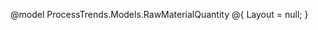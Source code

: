 @model ProcessTrends.Models.RawMaterialQuantity
@{
    Layout = null;
}
<!DOCTYPE html>
<html>
<head>
    <title>Raw Material Quantity</title>
    <link href="https://cdn.jsdelivr.net/npm/bootstrap@5.3.0/dist/css/bootstrap.min.css" rel="stylesheet">
    <link rel="stylesheet" href="https://cdn.jsdelivr.net/npm/flatpickr/dist/flatpickr.min.css">    
    <style>
        .form-label {
            font-weight: 600;
            font-family: Georgia;
        }

        .section-divider {
            border: 3px solid #8e2626;
            width: 100%;
            margin: 20px auto;        
        }

        .material-row .form-label {
            padding-top: 0.375rem;
        }

        .material-row .col-md-2 {
            display: flex;
            align-items: center;
        }

        .material-row .form-control {
            width: 150px;
        }

        .material-row label {
            min-width: 140px;
            margin-right: 10px;
        }
        h6{
            font-family:Georgia, 'Times New Roman', Times, serif;
            font-weight:bold;
            color:#8e2626;
        }
        .form-control{            
            border-radius:6px;
        }

        
    </style>
</head>
<body>
    <div class="container-fluid mt-4">
        <h4 class="mb-4" style="font-family:'Comic Sans MS';text-align:center;font-weight:bold;color:#4CAF50;font-size:xx-large;">Raw Material Quantity</h4>
        <hr class="section-divider">
        <form method="post" action="/Blast_Furnace/RawMaterialEntry" id="rawMaterialForm">
            <div class="container-fluid" style="margin-left:280px;">
                <div class="d-flex flex-nowrap gap-2 align-items-end">
                    <div style="width:8%;">
                        <label class="form-label" style="margin-left:40px;">Pile No</label>
                        <input class="form-control" type="text" value="@Model.PileNo" name="PileNo" placeholder="Enter PileNo" autocomplete="off">
                    </div>
                    <div style="width:8%;">
                        <label class="form-label" style="margin-left:40px;">Select Source</label>
                        <select name="Source" id="SourceSelect" class="form-control" onchange="document.getElementById('rawMaterialForm').submit();">
                            <option value="">Select Source</option>
                            <option value="RMBB_KNR" @(Model !=null && Model.Source == "RMBB_KNR" ? "selected" : "")>RMBB_KNR</option>
                            <option value="RMBB" @(Model != null && Model.Source == "RMBB" ? "selected" : "")>RMBB</option>
                            <option value="RMBBN" @(Model != null && Model.Source == "RMBBN" ? "selected" : "")>RMBBN</option>
                        </select>
                        

                    </div>
                    <div style="width:8%">
                        <label class="form-label" style="margin-left:40px;">Shift</label>
                        <select class="form-select">
                            <option value="A">A</option>
                            <option value="B">B</option>
                            <option value="C">C</option>iro
                        </select>
                    </div>
                    <div style="width:12%;">
                        <label class="form-label fw-bold" style="margin-left:40px;">Start Date</label>
                        <input type="text" class="form-control" name="StartDate" id="StartDate" value="@(Model.StartDate.HasValue ? Model.StartDate.Value.ToString("dd-MMM-yyyy HH:mm") : "")" />
                    </div>
                    <div style="width:12%;">
                        <label class="form-label" style="margin-left:40px;">End Date</label>
                        <input type="text" class="form-control" name="EndDate" id="EndDate" value="@(Model.EndDate.HasValue ? Model.EndDate.Value.ToString("dd-MMM-yyyy HH:mm") : "")" />
                    </div>
                    <div style="width:12%;">
                        <label class="form-label" style="margin-left:40px;">Cons.St.Date</label>
                        <input type="text" class="form-control" name="ConsStartDate" id="ConsStartDate" value="@(Model.ConsStartDate.HasValue ? Model.ConsStartDate.Value.ToString("dd-MMM-yyyy HH:mm") : "")" />
                    </div>
                </div>
            </div>
            <hr class="section-divider">
            <!-- First row of materials -->
            <div class="row material-row mb-2">
                <div class="col-md-2">
                    <label class="form-label">Noa Fines</label>
                    <input class="form-control" type="text" value="@Model.NoaFines" name="NoaFines" id="NoaFines" onblur="IOFinesSum()" autocomplete="off">
                </div>
                <div class="col-md-2">
                    <label class="form-label">Joda Fines</label>
                    <input class="form-control" type="text" value="@Model.JodaFines" name="JodaFines" id="JodaFines" onblur="IOFinesSum()" autocomplete="off">
                </div>
                <div class="col-md-2">
                    <label class="form-label">KB Fines</label>
                    <input class="form-control" type="text" value="@Model.KBFines" name="KBFines" id="KBFines" onblur="IOFinesSum()" autocomplete="off">
                </div>
                <div class="col-md-2">
                    <label class="form-label">Yard Fines</label>
                    <input class="form-control" type="text" value="@Model.YardFines" name="YardFines" id="YardFines" onblur="IOFinesSum()" autocomplete="off">
                </div>
                <div class="col-md-2">
                    <label class="form-label">BHJ</label>
                    <input class="form-control" type="text" value="@Model.BHJ" name="BHJ" id="BHJ" onblur="IOFinesSum()" autocomplete="off">
                </div>
                <div class="col-md-2">
                    <label class="form-label">Namisa</label>
                    <input class="form-control" type="text" value="@Model.Namisa" name="Namisa" id="Namisa" onblur="IMPOreFinesSum()" autocomplete="off">
                </div>
            </div>
            <!-- Second row of materials -->
            <div class="row material-row mb-2">
                <div class="col-md-2">
                    <label class="form-label">Fortescue BF</label>
                    <input class="form-control" type="text" value="@Model.FortescueBF" name="FortescueBF" id="FortescueBF" onblur="IMPOreFinesSum()" autocomplete="off">
                </div>
                <div class="col-md-2">
                    <label class="form-label">Noa Crushed</label>
                    <input class="form-control" type="text" value="@Model.NoaCrushed" name="NoaCrushed" id="NoaCrushed" onblur="IOFinesSum()" autocomplete="off">
                </div>
                <div class="col-md-2">
                    <label class="form-label">Joda Crushed</label>
                    <input class="form-control" type="text" value="@Model.JodaCrushed" name="JodaCrushed" id="JodaCrushed" onblur="IOFinesSum()" autocomplete="off">
                </div>
                <div class="col-md-2">
                    <label class="form-label">KB Crushed</label>
                    <input class="form-control" type="text" value="@Model.KbCrushed" name="KbCrushed" id="KbCrushed" onblur="IOFinesSum()" autocomplete="off">
                </div>
                <div class="col-md-2">
                    <label class="form-label">Pilbhara</label>
                    <input class="form-control" type="text" name="Pilbhara" id="Pilbhara" onblur="IMPOreFinesSum()" autocomplete="off">
                </div>
                <div class="col-md-2">
                    <label class="form-label">Kumba</label>
                    <input class="form-control" type="text" value="@Model.Kumba" name="Kumba" id="Kumba" onblur="IMPOreFinesSum()" autocomplete="off">
                </div>
            </div>
            <!-- Third row of materials -->
            <div class="row material-row mb-2">
                <div class="col-md-2">
                    <label class="form-label">Coastal Fines</label>
                    <input class="form-control" type="text" value="@Model.CoastalFines" name="CoastalFines" id="CoastalFines" onblur="IMPOreFinesSum()" autocomplete="off">
                </div>
                <div class="col-md-2">
                    <label class="form-label">Deobhar/ Katamati Fines</label>
                    <input class="form-control" type="text" value="@Model.KatamatiFines" name="KatamatiFines" id="KatamatiFines" style="margin:4px;" autocomplete="off">
                </div>
                <div class="col-md-2">
                    <label class="form-label">Kirandual S/O(Lump)</label>
                    <input class="form-control" type="text" value="@Model.KirandulLump" name="KirandulLump" id="KirandulLump" onblur="IMPOreFinesSum()" autocomplete="off">
                </div>
                <div class="col-md-2">
                    <label class="form-label">Kirandual Fines</label>
                    <input class="form-control" type="text" value="@Model.KirandulFines" name="KirandulFines" id="KirandulFines" onblur="IMPOreFinesSum()" autocomplete="off">
                </div>
                <div class="col-md-2">
                    <label class="form-label">FSF Venezuelan</label>
                    <input class="form-control" type="text" value="@Model.FSFVenezuelan" name="FSFVenezuelan" id="FSFVenezuelan" onblur="IMPOreFinesSum()" autocomplete="off">
                </div>
                <div class="col-md-2">
                    <label class="form-label">SN Feed Value</label>
                    <input class="form-control" type="text" value="@Model.SnFeedValue" name="SnFeedValue" id="SnFeedValue" onblur="IMPOreFinesSum()" autocomplete="off">
                </div>

            </div>
            <!-- Fourth row of materials -->
            <div class="row material-row mb-2">
                <div class="col-md-2">
                    <label class="form-label">Other Imp Ore</label>
                    <input class="form-control" type="text" value="@Model.OtherImpOre" name="OtherImpOre" id="OtherImpOre" onblur="IMPOreFinesSum()" autocomplete="off">
                </div>
                <div class="col-md-2">
                    <label class="form-label" style="color:#ff6a00">Imp Ore Fines</label>
                    <input class="form-control" type="text" readonly value="@Model.ImpOreFines" name="ImpOreFines" id="ImpOreFines" onblur="IOFinesSum()" autocomplete="off">
                </div>
                <div class="col-md-2">
                    <label class="form-label">Bacheli</label>
                    <input class="form-control" type="text" value="@Model.Bacheli" name="Bacheli" id="Bacheli" onblur="DomesticOreFinesSum()" autocomplete="off">
                </div>
                <div class="col-md-2">
                    <label class="form-label">Jaroli</label>
                    <input class="form-control" type="text" value="@Model.Jaroli" name="Jaroli" id="Jaroli" onblur="DomesticOreFinesSum()" autocomplete="off">
                </div>
                <div class="col-md-2">
                    <label class="form-label">Kay Pee Entp</label>
                    <input class="form-control" type="text" value="@Model.KayPeeEntp" name="KayPeeEntp" id="KayPeeEntp" onblur="DomesticOreFinesSum()" autocomplete="off">
                </div>
                <div class="col-md-2">
                    <label class="form-label">Ahluwalia Fines</label>
                    <input class="form-control" type="text" value="@Model.AhluwaliaFines" name="AhluwaliaFines" id="AhluwaliaFines" onblur="DomesticOreFinesSum()" autocomplete="off">
                </div>                
            </div>
            <!-- Fifth row of materials -->
            <div class="row material-row mb-2">
                <div class="col-md-2">
                    <label class="form-label">Diatari</label>
                    <input class="form-control" type="text" value="@Model.Daitari" name="Daitari" id="Daitari" onblur="DomesticOreFinesSum()" autocomplete="off">
                </div>
                <div class="col-md-2">
                    <label class="form-label">Domestic IOF</label>
                    <input class="form-control" type="text" value="@Model.DomesticIOF" name="DomesticIOF" id="DomesticIOF" onblur="IOFinesSum()" autocomplete="off">
                </div>
                <div class="col-md-2">
                    <label class="form-label" style="color:#ff6a00">Iron Ore Fines</label>
                    <input class="form-control" type="text" readonly value="@Model.IronOreFines" name="IronOreFines" id="IronOreFines" oninput="TotalPilesum()" autocomplete="off">
                </div>
            </div>
            <hr class="section-divider">
            <div class="row material-row mb-2">
                <div class="col-md-2">
                    <label class="form-label">Limestone HI Silica</label>
                    <input class="form-control" type="text" value="@Model.LimestoneHISilica" name="LimestoneHISilica" id="LimestoneHISilica" onblur="MixedFluxSum()" autocomplete="off">
                </div>
                <div class="col-md-2">
                    <label class="form-label">Limestaone RPD</label>
                    <input class="form-control" type="text" value="@Model.LimestoneRPD" name="LimestoneRPD" id="LimestoneRPD" onblur="MixedFluxSum()" autocomplete="off">
                </div>
                <div class="col-md-2">
                    <label class="form-label">Limestone SP Grade</label>
                    <input class="form-control" type="text" value="@Model.LimestoneSPGrade" name="LimestoneSPGrade" id="LimestoneSPGrade" onblur="MixedFluxSum()" autocomplete="off">
                </div>
                <div class="col-md-2">
                    <label class="form-label">LD Slag(O/S)</label>
                    <input class="form-control" type="text" value="@Model.LDSlagOs" name="LDSlagOs" id="LDSlagOs" onblur="MixedFluxSum()" autocomplete="off">
                </div>
                <div class="col-md-2">
                    <label class="form-label">Soap Stone</label>
                    <input class="form-control" type="text" value="@Model.SoapStone" name="SoapStone" id="SoapStone" onblur="MixedFluxSum()" autocomplete="off">
                </div>
                <div class="col-md-2">
                    <label class="form-label">Limestone Gotan</label>
                    <input class="form-control" type="text" value="@Model.LimestoneGotan" name="LimestoneGotan" id="LimestoneGotan" onblur="MixedFluxSum()" autocomplete="off">
                </div>
            </div>
            <div class="row material-row mb-2">
                <div class="col-md-2">
                    <label class="form-label">Limestone Stone(Imported)</label>
                    <input class="form-control" type="text" value="@Model.LimestoneImp" name="LimestoneImp" id="LimestoneImp" onblur="MixedFluxSum()" autocomplete="off">
                </div>
                <div class="col-md-2">
                    <label class="form-label">Limestaone Himachal</label>
                    <input class="form-control" type="text" value="@Model.LimestoneHimachal" name="LimestoneHimachal" id="LimestoneHimachal" style="margin:4px;" onblur="MixedFluxSum()" autocomplete="off">
                </div>
                <div class="col-md-2">
                    <label class="form-label">Bhutan Dolo</label>
                    <input class="form-control" type="text" value="@Model.BhutanDolo" name="BhutanDolo" id="BhutanDolo" style="margin:8px;" onblur="MixedFluxSum()" autocomplete="off">
                </div>
                <div class="col-md-2">
                    <label class="form-label">Gomardih Dolo</label>
                    <input class="form-control" type="text" value="@Model.GomardihDolo" name="GomardihDolo" id="GomardihDolo" onblur="MixedFluxSum()" autocomplete="off">
                </div>
                <div class="col-md-2">
                    <label class="form-label">Limestone (Phillipines)</label>
                    <input class="form-control" type="text" value="@Model.LimestonePhilipines" name="LimestonePhilipines" id="LimestonePhilipines" onblur="MixedFluxSum()" autocomplete="off">
                </div>
                <div class="col-md-2">
                    <label class="form-label">Pyroxenite(Local)</label>
                    <input class="form-control" type="text" value="@Model.PyroxeniteLocal" name="PyroxeniteLocal" id="PyroxeniteLocal" onblur="MixedFluxSum()" autocomplete="off">
                </div>
                <div class="col-md-2">
                    <label class="form-label">Pyroxenite (Sukinda)</label>
                    <input class="form-control" type="text" value="@Model.PyroxeniteSukinda" name="PyroxeniteSukinda" id="PyroxeniteSukinda" onblur="MixedFluxSum()" autocomplete="off">
                </div>
                <div class="col-md-2">
                    <label class="form-label">Pyroxenite  (Imp)</label>
                    <input class="form-control" type="text" value="@Model.PyroxeniteImp" name="PyroxeniteImp" id="PyroxeniteImp" onblur="MixedFluxSum()" autocomplete="off">
                </div>
                <div class="col-md-2">
                    <label class="form-label">Limestone(CP Gr.)</label>
                    <input class="form-control" type="text" value="@Model.LimestoneCPGr" name="LimestoneCPGr" id="LimestoneCPGr" onblur="MixedFluxSum()" style="margin:8px;" autocomplete="off">
                </div>
                <div class="col-md-2">
                    <label class="form-label">Olivine</label>
                    <input class="form-control" type="text" value="@Model.Olivine" name="Olivine" id="Olivine" onblur="MixedFluxSum()" autocomplete="off">
                </div>
            </div>
            <hr class="section-divider">
            <div class="row material-row mb-2">
                <div class="col-md-2">
                    <label class="form-label" style="color:#ff6a00">Mixed Flux</label>
                    <input class="form-control" type="text" readonly value="@Model.MixedFlux" name="MixedFlux" id="MixedFlux" oninput="TotalPilesum()" autocomplete="off">
                </div>
                <div class="col-md-2">
                    <label class="form-label" style="color:#ff6a00">LD Sludge</label>
                    <input class="form-control" type="text" readonly value="@Model.LdSludge" name="LdSludge" id="LdSludge" autocomplete="off">
                </div>
                <div class="col-md-2">
                    <label class="form-label" style="color:#ff6a00">Mill Scale</label>
                    <input class="form-control" type="text" readonly value="@Model.MillScale1" name="MillScale1" id="MillScale1" autocomplete="off">
                </div>
                <div class="col-md-2">
                    <label class="form-label" style="color:#ff6a00">Kiln Dust</label> 
                    <input class="form-control" type="text" readonly value="@Model.Kilndust" name="Kilndust" id="Kilndust" autocomplete="off">
                </div>
                <div class="col-md-2">
                    <label class="form-label">Solid Waste</label>
                    <input class="form-control" type="text" style="background-color:#ffd800;border:1px solid black;" value="@Model.SolidWaste" name="SolidWaste" id="SolidWaste" oninput="RevertMatSum()"  autocomplete="off">
                </div>                
                    <div class="col-md-2" id="pswBlock1" style="display:none">
                        <label class="form-label">PSW1</label>
                        <input class="form-control" type="text" value="@Model.PSW1" name="PSW1" id="PSW1" onblur="SolidWasteSum()" autocomplete="off">
                    </div>                
            </div>
            <div class="row material-row mb-2">
                <div class="col-md-2">
                    <label class="form-label" style="color:#ff6a00">Mill Sludge</label>
                    <input class="form-control" type="text" readonly value="@Model.MillSludge" name="MillSludge" id="MillSludge" autocomplete="off">
                </div>
                <div class="col-md-2">
                    <label class="form-label" style="color:#ff6a00">Flue Dust</label>
                    <input class="form-control" type="text" readonly value="@Model.Fluedust" name="Fluedust" id="Fluedust" autocomplete="off">
                </div>
                <div class="col-md-2">
                    <label class="form-label" style="color:#ff6a00">Esp Dust</label> 
                    <input class="form-control" type="text" readonly value="@Model.ESPdust" name="ESPdust" id="ESPdust" autocomplete="off">
                </div>
                <div class="col-md-1">
                </div>
                <div class="col-md-2">
                </div>
                <div class="col-md-1">
                    <button type="button" class="btn btn-warning">OK</button>
                </div>
                <div class="col-md-2" id="pswBlock2" style="display:none">
                    <label class="form-label">PSW2</label>
                    <input class="form-control" type="text" value="@Model.PSW2" name="PSW2" id="PSW2" onblur="SolidWasteSum()" autocomplete="off">
                </div>   
            </div>
            <div class="row material-row mb-2">
                <div class="col-md-2">
                    <label class="form-label">GCP Sludge</label>
                    <input class="form-control" type="text" value="@Model.GCPSludge" name="GCPSludge" id="GCPSludge" autocomplete="off">
                </div>
                <div class="col-md-2">
                    <label class="form-label">LD Sludge Fresh</label>
                    <input class="form-control" type="text" value="@Model.LDSludgeFresh" name="LDSludgeFresh" id="LDSludgeFresh" oninput="CopyValue()" autocomplete="off">
                </div>
                <div class="col-md-2">
                    <label class="form-label">Lime Fines</label>
                    <input class="form-control" type="text" value="@Model.LimeFines" name="LimeFines" id="LimeFines" autocomplete="off">
                </div>
                <div class="col-md-2">
                    <label class="form-label">LD Slag Fines</label>
                    <input class="form-control" type="text" value="@Model.LDSlagFines" name="LDSlagFines" id="LDSlagFines" autocomplete="off">
                </div>
                <div class="col-md-2">                   
                </div>
                <div class="col-md-2" id="pswBlock3" style="display:none">
                    <label class="form-label">Blend-I</label>
                    @*<select id="LstBlend1" value="@Model.PSW_BL1" name="PSW_BL1">
                    </select>*@
                    <select id="blend1" class="form-control">
                        <option value="@Model.PSW_BL1" name="PSW_BL1">Select Blend-I</option> 
                    </select>
                </div>   
            </div>
            <div class="row material-row mb-2">
                <div class="col-md-2">
                    <label class="form-label">WRP</label>
                    <input class="form-control" type="text" value="@Model.WRP" name="WRP" id="WRP" autocomplete="off">
                </div>
                <div class="col-md-2">
                    <label class="form-label">Dolo Fines</label>
                    <input class="form-control" type="text" value="@Model.DoloFines" name="DoloFines" id="DoloFines" oninput="RevertMatSum()" autocomplete="off">
                </div>
                <div class="col-md-2">
                    <label class="form-label">Flue Dust</label>
                    <input class="form-control" type="text" value="@Model.FlueDustPrm" name="FlueDustPrm" id="FlueDustPrm" oninput="CopyValue()" autocomplete="off">
                </div>
                <div class="col-md-2">
                    <label class="form-label">Mill Sludge</label>
                    <input class="form-control" type="text" value="@Model.MillSludgePrm" name="MillSludgePrm" id="MillSludgePrm"  oninput="CopyValue()" autocomplete="off">
                </div>
                <div class="col-md-2">
                    <label class="form-label">ESP Dust</label>
                    <input class="form-control" type="text" value="@Model.ESPDustPrm" name="ESPDustPrm" id="ESPDustPrm" oninput="CopyValue()" autocomplete="off">
                </div>
                <div class="col-md-2" id="pswBlock4" style="display:none">
                    @*<label class="form-label">BlendII</label>
                    <select id="LstBlend2" value="@Model.PSW_BL2" name="PSW_BL2">
                      </select>*@
                    <label class="form-label">Blend-II</label>
                    @*<select id="LstBlend1" value="@Model.PSW_BL1" name="PSW_BL1">
        </select>*@
                    <select id="blend1" class="form-control">
                        <option value="">Select Blend-I</option>
                    </select>
                </div>  
            </div>
            <div class="row material-row mb-2">
                <div class="col-md-2">
                    <label class="form-label" style="color:#ff6a00">Revert Material</label>
                    <input class="form-control" type="text" readonly value="@Model.RevertMat" name="RevertMat" id="RevertMat" oninput="TotalPilesum()" autocomplete="off">
                </div>
                <div class="col-md-2">
                    <label class="form-label">LD Sludge Mix</label>
                    <input class="form-control" type="text" value="@Model.LDSludgeMix" name="LDSludgeMix" id="LDSludgeMix" autocomplete="off">
                </div>
                <div class="col-md-2">
                    <label class="form-label">Soild Mix</label>
                    <input class="form-control" type="text" value="@Model.SolidMix" name="SolidMix" id="SolidMix" oninput="RevertMatSum()" autocomplete="off">
                </div>
                <div class="col-md-2">
                    <label class="form-label">Mill Scale</label>
                    <input class="form-control" type="text" value="@Model.MIllScale" name="MIllScale" id="MIllScale" autocomplete="off">
                </div>
                <div class="col-md-2">
                    <label class="form-label">Kiln Dust</label>
                    <input class="form-control" type="text" value="@Model.KilnDust1" name="KilnDust1" id="KilnDust1" autocomplete="off">
                </div>
            </div>
            <hr class="section-divider">
            <div class="row material-row mb-2">
                <div class="col-md-2">
                    <label class="form-label" style="color:#ff6a00">Coke Breeze</label>
                    <input class="form-control" type="text" readonly value="@Model.CokeBreeze" name="CokeBreeze" id="CokeBreeze" oninput="TotalPilesum()" autocomplete="off">
                </div>
                <div class="col-md-2">
                    <label class="form-label" style="color:#ff6a00">RPC</label>
                    <input class="form-control" type="text" readonly value="@Model.RPC" name="RPC" id="RPC" oninput="TotalPilesum()" autocomplete="off">
                </div>
                <div class="col-md-2">
                    <label class="form-label" style="color:#ff6a00">Jhama Coal</label>
                    <input class="form-control" type="text" readonly value="@Model.JhamaCoal" name="JhamaCoal" id="JhamaCoal" oninput="TotalPilesum()" autocomplete="off">
                </div>
                <div class="col-md-2">
                    <label class="form-label">G Sinter Fines</label>
                    <input class="form-control" type="text" value="@Model.GSinterFines" name="GSinterFines" id="GSinterFines" onblur="MixedMaterialSum()" autocomplete="off">
                </div>
                <div class="col-md-2">
                    <label class="form-label">Pellet SN Fines</label>
                    <input class="form-control" type="text" value="@Model.PelletSNFines" name="PelletSNFines" id="PelletSNFines" onblur="MixedMaterialSum()" autocomplete="off">
                </div>
            </div>
            <div class="row material-row mb-2">
                <div class="col-md-2">
                    <label class="form-label">G ORE Fines</label>
                    <input class="form-control" type="text" value="@Model.GOreFines" name="GOreFines" id="GOreFines" onblur="MixedMaterialSum()" autocomplete="off">
                </div>
                <div class="col-md-2">
                    <label class="form-label">BM(End Cone)</label>
                    <input class="form-control" type="text" value="@Model.BMEndCone" name="BMEndCone" id="BMEndCone" onblur="MixedMaterialSum()" autocomplete="off">
                </div>
                <div class="col-md-2">
                    <label class="form-label">Anthracite</label>
                    <input class="form-control" type="text" value="@Model.Anthracite" name="Anthracite" id="Anthracite" oninput="TotalPilesum()" autocomplete="off">
                </div>
                <div class="col-md-2">
                    <label class="form-label">BM Previous</label>
                    <input class="form-control" type="text" value="@Model.BMPrevious" name="BMPrevious" id="BMPrevious" onblur="MixedMaterialSum()" autocomplete="off">
                </div>
                <div class="col-md-2">
                    <label class="form-label" style="color:#ff6a00">Mixed Material</label>
                    <input class="form-control" type="text" readonly value="@Model.MixedMaterial" name="MixedMaterial" id="MixedMaterial" oninput="TotalPilesum()" autocomplete="off">
                </div>
            </div>
            <hr class="section-divider">
            <div class="row material-row mb-2">
                <h6>Pile Chemistery</h6>
                <div class="col-md-2">
                    <label class="form-label">Sio2</label>
                    <input class="form-control" type="text" value="@Model.PileChemSio2" name="PileChemSio2" id="PileChemSio2" autocomplete="off">
                </div>
                <div class="col-md-2">
                    <label class="form-label">Cao</label>
                    <input class="form-control" type="text" value="@Model.PileChemCao" name="PileChemCao" id="PileChemCao" autocomplete="off">
                </div>
                <div class="col-md-2">
                    <label class="form-label">Phos</label>
                    <input class="form-control" type="text" value="@Model.PileChemPhos" name="PileChemPhos" id="PileChemPhos" autocomplete="off">
                </div>
                <div class="col-md-2">
                    <label class="form-label">Al2o3</label>
                    <input class="form-control" type="text" value="@Model.PileChemAl2O3" name="PileChemAl2O3" id="PileChemAl2O3" autocomplete="off">
                </div>
                <div class="col-md-2">
                    <label class="form-label" style="color:#ff6a00">Total Pile</label>
                    <input class="form-control" type="text" style="background-color:#ffd800;border:1px solid black;" readonly value="@Model.TotalPile" name="TotalPile" id="TotalPile" autocomplete="off">
                </div>
                <div class="col-md-2">
                    <label class="form-label">No Of Layers</label> 
                    <input class="form-control" type="text" value="@Model.NoOfLayer" name="NoOfLayer" id="NoOfLayer" autocomplete="off">
                </div>
            </div>
            <div class="row material-row mb-2">               
                <div class="col-md-2">
                    <label class="form-label">Mgo</label>
                    <input class="form-control" type="text" value="@Model.PileChemMgo" name="PileChemMgo" id="PileChemMgo" autocomplete="off">
                </div>
                <div class="col-md-2">
                    <label class="form-label">C</label>
                    <input class="form-control" type="text" value="@Model.PileChemC" name="PileChemC" id="PileChemC" autocomplete="off">
                </div>
                <div class="col-md-2">
                    <label class="form-label">Oil</label>
                    <input class="form-control" type="text" value="@Model.PileChemOil" name="PileChemOil" id="PileChemOil" autocomplete="off">
                </div>
                <div class="col-md-2">
                    <label class="form-label">Feo</label>
                    <input class="form-control" type="text" value="@Model.PileChemFeo" name="PileChemFeo" id="PileChemFeo" autocomplete="off">
                </div>
                <div class="col-md-2">                                        
                    <input type="submit" value="Save" name="SaveRawMaterial" class="btn btn-primary"/>                    
                </div>
            </div>

            <hr class="section-divider">
            <div class="row material-row mb-2">
                <h6>Pile Chemistery LOI</h6>
                <div class="col-md-2">
                    <label class="form-label">Sio2</label>
                    <input class="form-control" type="text" value="@Model.PileChemLoiSio2" name="PileChemLoiSio2" id="PileChemLoiSio2" autocomplete="off">
                </div>
                <div class="col-md-2">
                    <label class="form-label">Cao</label>
                    <input class="form-control" type="text" value="@Model.PileChemLoiCao" name="PileChemLoiCao" id="PileChemLoiCao" autocomplete="off">
                </div>
                <div class="col-md-2">
                    <label class="form-label">Phos</label>
                    <input class="form-control" type="text" value="@Model.PileChemLoiPhos" name="PileChemLoiPhos" id="PileChemLoiPhos" autocomplete="off">
                </div>
                <div class="col-md-2">
                    <label class="form-label">Al2o3</label>
                    <input class="form-control" type="text" value="@Model.PileChemLoiAl2O3" name="PileChemLoiAl2O3" id="PileChemLoiAl2O3" autocomplete="off">
                </div>
            </div>
            <div class="row material-row mb-2">
                <div class="col-md-2">
                    <label class="form-label">Mgo</label>
                    <input class="form-control" type="text" value="@Model.PileChemLoiMgo" name="PileChemLoiMgo" id="PileChemLoiMgo" autocomplete="off">
                </div>
                <div class="col-md-2">
                    <label class="form-label">C</label>
                    <input class="form-control" type="text" value="@Model.PileChemLoiC" name="PileChemLoiC" id="PileChemLoiC" autocomplete="off">
                </div>
                <div class="col-md-2">
                    <label class="form-label">Oil</label>
                    <input class="form-control" type="text" value="@Model.PileChemLoiOil" name="PileChemLoiOil" id="PileChemLoiOil" autocomplete="off">
                </div>
                <div class="col-md-2">
                    <label class="form-label">Feo</label>
                    <input class="form-control" type="text" value="@Model.PileChemLoiFeo" name="PileChemLoiFeo" id="PileChemLoiFeo" autocomplete="off">
                </div>
            </div>
        </form>
    </div>
    <hr class="section-divider">
    <script src="https://cdn.jsdelivr.net/npm/flatpickr"></script>
</body>
</html>
<script>
    flatpickr("#StartDate", {
        enableTime: true,
        dateFormat: "d-M-Y H:i",
        time_24hr: true
    });

    flatpickr("#EndDate", {
        enableTime: true,
        dateFormat: "d-M-Y H:i",
        time_24hr: true
    });

    flatpickr("#ConsStartDate", {
        enableTime: true,
        dateFormat: "d-M-Y H:i",
        time_24hr: true
    });

    //DisplayPswBlock();

    
    function DomesticOreFinesSum() {
        var n1 = parseFloat(document.getElementById("Bacheli").value) || 0;
        var n2 = parseFloat(document.getElementById("Jaroli").value) || 0;
        var n3 = parseFloat(document.getElementById("Daitari").value) || 0;
        var n4 = parseFloat(document.getElementById("KayPeeEntp").value) || 0;
        var n5 = parseFloat(document.getElementById("AhluwaliaFines").value) || 0;
        var tot_DomesticIOF = n1 + n2 + n3 + n4 + n5;
        document.getElementById("DomesticIOF").value = tot_DomesticIOF;

    }

    function IMPOreFinesSum() {
        var n1 = parseFloat(document.getElementById("Namisa").value) || 0;
        var n2 = parseFloat(document.getElementById("CoastalFines").value) || 0;
        var n3 = parseFloat(document.getElementById("FortescueBF").value) || 0;
        var n4 = parseFloat(document.getElementById("Pilbhara").value) || 0;
        var n5 = parseFloat(document.getElementById("SnFeedValue").value) || 0;
        var n6 = parseFloat(document.getElementById("FSFVenezuelan").value) || 0;
        var n7 = parseFloat(document.getElementById("Kumba").value) || 0;
        var n8 = parseFloat(document.getElementById("KirandulFines").value) || 0;
        var n9 = parseFloat(document.getElementById("KirandulLump").value) || 0;
        var n10 = parseFloat(document.getElementById("OtherImpOre").value) || 0;
        var tot_IMPOreFines = n1 + n2 + n3 + n4 + n5 + n6 + n7 + n8 + n9 + n10;
        document.getElementById("ImpOreFines").value = tot_IMPOreFines;
    }
    
    function IOFinesSum() {
        var n1 = parseFloat(document.getElementById("NoaFines").value) || 0;
        var n2 = parseFloat(document.getElementById("JodaFines").value) || 0;
        var n3 = parseFloat(document.getElementById("KBFines").value) || 0;
        var n4 = parseFloat(document.getElementById("YardFines").value) || 0;
        var n5 = parseFloat(document.getElementById("BHJ").value) || 0;
        var n6 = parseFloat(document.getElementById("NoaCrushed").value) || 0;
        var n7 = parseFloat(document.getElementById("JodaCrushed").value) || 0;
        var n8 = parseFloat(document.getElementById("KbCrushed").value) || 0;
        var n9 = parseFloat(document.getElementById("ImpOreFines").value) || 0;
        var n10 = parseFloat(document.getElementById("DomesticIOF").value) || 0;
        var n11 = parseFloat(document.getElementById("KatamatiFines").value) || 0;
        var tot_IOFines = n1 + n2 + n3 + n4 + n5 + n6 + n7 + n8 + n9 + n10 + n11;
        document.getElementById("IronOreFines").value = tot_IOFines;
        TotalPilesum();
    }
    
    function MixedFluxSum() {
        var n1 = parseFloat(document.getElementById("LimestoneHISilica").value) || 0;
        var n2 = parseFloat(document.getElementById("LimestoneRPD").value) || 0;
        var n3 = parseFloat(document.getElementById("LimestoneSPGrade").value) || 0;
        var n4 = parseFloat(document.getElementById("LimestoneGotan").value) || 0;
        var n5 = parseFloat(document.getElementById("BhutanDolo").value) || 0;
        var n6 = parseFloat(document.getElementById("LimestoneHimachal").value) || 0;
        var n7 = parseFloat(document.getElementById("PyroxeniteLocal").value) || 0;
        var n8 = parseFloat(document.getElementById("PyroxeniteImp").value) || 0;
        var n9 = parseFloat(document.getElementById("PyroxeniteSukinda").value) || 0;
        var n10 = parseFloat(document.getElementById("SoapStone").value) || 0;
        var n11 = parseFloat(document.getElementById("LDSlagOs").value) || 0;
        var n12 = parseFloat(document.getElementById("LimestoneImp").value) || 0;
        var n13 = parseFloat(document.getElementById("LimestonePhilipines").value) || 0;
        var n14 = parseFloat(document.getElementById("LimestoneCPGr").value) || 0;
        var n15 = parseFloat(document.getElementById("GomardihDolo").value) || 0;
        var n16 = parseFloat(document.getElementById("Olivine").value) || 0;
        var tot_MixedFlux = n1 + n2 + n3 + n4 + n5 + n6 + n7 + n8 + n9 + n10 + n11 + n12 + n13 + n14 + n15 + n16;
        document.getElementById("MixedFlux").value = tot_MixedFlux;
        TotalPilesum();
    }
    
    function MixedMaterialSum() {
        var n1 = parseFloat(document.getElementById("PelletSNFines").value) || 0;
        var n2 = parseFloat(document.getElementById("GSinterFines").value) || 0;
        var n3 = parseFloat(document.getElementById("GOreFines").value) || 0;
        var n4 = parseFloat(document.getElementById("BMEndCone").value) || 0;
        var n5 = parseFloat(document.getElementById("BMPrevious").value) || 0;
        var tot_MixedMaterial = n1 + n2 + n3 + n4 + n5;
        document.getElementById("MixedMaterial").value = tot_MixedMaterial;
        TotalPilesum();
    }

    function TotalPilesum() {        
        var n1 = parseFloat(document.getElementById("IronOreFines").value) || 0;     
        var n2 = parseFloat(document.getElementById("MixedFlux").value) || 0;
        var n3 = parseFloat(document.getElementById("RevertMat").value) || 0;
        var n4 = parseFloat(document.getElementById("CokeBreeze").value) || 0;
        var n5 = parseFloat(document.getElementById("MixedMaterial").value) || 0;
        var n6 = parseFloat(document.getElementById("RPC").value) || 0;
        var n7 = parseFloat(document.getElementById("JhamaCoal").value) || 0;
        var n8 = parseFloat(document.getElementById("Anthracite").value) || 0;                
        var tot_TotalPile = n1 + n2 + n3 + n4 + n5 + n6+ n7 + n8;
        document.getElementById("TotalPile").value = tot_TotalPile;
    }
    function RevertMatSum() {
        var n1 = parseFloat(document.getElementById("DoloFines").value) || 0;
        var n2 = parseFloat(document.getElementById("SolidMix").value) || 0;
        var n3 = parseFloat(document.getElementById("SolidWaste").value) || 0;
        var tot_RevertMat = n1 + n2 + n3;
        document.getElementById("RevertMat").value = tot_RevertMat;
        TotalPilesum();
    }    
   
    function SolidWasteSum(){
        var n1 = parseFloat(document.getElementById("PSW1").value)||0;
        var n2 = parseFloat(document.getElementById("PSW2").value)||0;
        var Tot_SolidWaste = n1 + n2;
        document.getElementById("SolidWaste").value = Tot_SolidWaste;
        RevertMatSum();
    }
    function CopyValue() {
        var n1 = parseFloat(document.getElementById("LDSludgeFresh").value);
        var n2 = parseFloat(document.getElementById("FlueDustPrm").value);
        var n3 = parseFloat(document.getElementById("ESPDustPrm").value);
        var n4 = parseFloat(document.getElementById("MillSludgePrm").value);
        document.getElementById("LdSludge").value = n1;
        document.getElementById("Fluedust").value = n2;
        document.getElementById("ESPdust").value = n3;
        document.getElementById("MillSludge").value = n4;
    }
    function DisplayPswBlock() {
        debugger;
        var source = document.getElementById("SourceSelect").value;
        var block1 = document.getElementById("pswBlock1");
        var block2 = document.getElementById("pswBlock2");
        var block3 = document.getElementById("pswBlock3");
        var block4 = document.getElementById("pswBlock4");
        if (source === 'RMBB_KNR') {
            block1.style.display = "block";
            block2.style.display = "block";
            block3.style.display = "block";
            block4.style.display = "block";
        } else {
            block1.style.display = "none";
            block2.style.display = "none";
            block3.style.display = "none";
            block4.style.display = "none";
        }
    }
    



</script>
